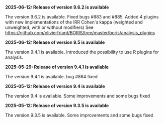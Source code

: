 **2025-06-12: Release of version 9.6.2 is available**

The version 9.6.2 is available. Fixed bugs #883 and #885. Added 4 plugins with new implementations of the IRR Cohen's kappa (weighted and unweighted, with or without modifiers) See https://github.com/olivierfriard/BORIS/tree/master/boris/analysis_plugins

**2025-06-12: Release of version 9.5 is available**

The version 9.4.1 is available. Introduced the possibility to use R plugins for analysis.

**2025-05-29: Release of version 9.4.1 is available**

The version 9.4.1 is available. bug #864 fixed

**2025-05-12: Release of version 9.4 is available**

The version 9.4 is available. Some improvements and some bugs fixed

**2025-05-12: Release of version 9.3.5 is available**

The version 9.3.5 is available. Some improvements and some bugs fixed

